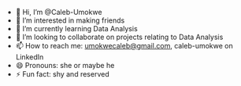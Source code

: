 - 👋 Hi, I’m @Caleb-Umokwe
- 👀 I’m interested in making friends 
- 🌱 I’m currently learning Data Analysis 
- 💞️ I’m looking to collaborate on projects relating to Data Analysis 
- 📫 How to reach me: umokwecaleb@gmail.com, caleb-umokwe on LinkedIn 
- 😄 Pronouns: she or maybe he
- ⚡ Fun fact: shy and reserved 

<!---
Caleb-Umokwe/Caleb-Umokwe is a ✨ special ✨ repository because its `README.md` (this file) appears on your GitHub profile.
You can click the Preview link to take a look at your changes.
--->

